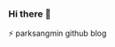 ### Hi there 👋
⚡ parksangmin github blog

<!--
**p-wtt/p-wtt** is a ✨ _special_ ✨ repository because its `README.md` (this file) appears on your GitHub profile

Here are some ideas to get you started:

- 🔭 I’m currently working on ...
- 🌱 I’m currently learning ...
- 👯 I’m looking to collaborate on ...
- 🤔 I’m looking for help with ...
- 💬 Ask me about ...
- 📫 How to reach me: ...
- 😄 Pronouns: ...
- ⚡ Fun fact: ...
-->
<!--
잔디색
mon / tue / wed / thu / fri / sat / sun
-->

<!--
2020. 12. 05 test
2020. 12. 06 test
2020. 12. 07 test
2020. 12. 08 test
2020. 12. 09 test
2021. 02. 01 1commit
2021. 02. 02 1commit
2021. 02. 03 1commit
2021. 02. 04 1commit
2021. 02. 05 1commit
2021. 02. 06 1commit
2021. 02. 07 1commit
2021. 02. 08 1commit
2021. 02. 09 1commit
2021. 02. 10 1commit
2021. 02. 11 1commit
2021. 02. 12 1commit (push test)
2021. 02. 13 1commit
2021. 02. 14 1commit
2021. 02. 15 1commit
2021. 02. 16 1commit (push test)
2021. 02. 17 1commit
2021. 02. 18 1commit
2021. 02. 19 1commit
-->
